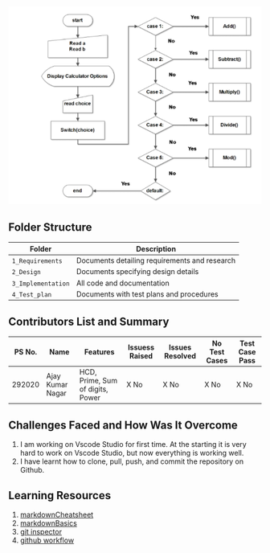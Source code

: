 ![Description](https://github.com/anagarjnv889/MiniProject_LT292020/blob/master/1_Requirements/flowchar.png)


## Folder Structure
Folder             | Description
-------------------| -----------------------------------------
`1_Requirements`   | Documents detailing requirements and research
`2_Design`         | Documents specifying design details
`3_Implementation` | All code and documentation
`4_Test_plan`      | Documents with test plans and procedures

## Contributors List and Summary

PS No. |  Name   |    Features    | Issuess Raised |Issues Resolved|No Test Cases|Test Case Pass
-------|---------|----------------|----------------|---------------|-------------|--------------
292020 | Ajay Kumar Nagar  | HCD, Prime, Sum of digits, Power   | X No     | X No   |X No   |X No      

## Challenges Faced and How Was It Overcome

1. I am working on Vscode Studio for first time. At the starting it is very hard to work on Vscode Studio, but now everything is working well.
2. I have learnt how to clone, pull, push, and commit the repository on Github.

## Learning Resources
1. [markdownCheatsheet](https://github.com/adam-p/markdown-here/wiki/Markdown-Cheatsheet)
2. [markdownBasics](https://guides.github.com/features/mastering-markdown/)
3. [git inspector](https://github.com/ejwa/gitinspector.git)
4. [github workflow](https://docs.github.com/en/actions/learn-github-action)

